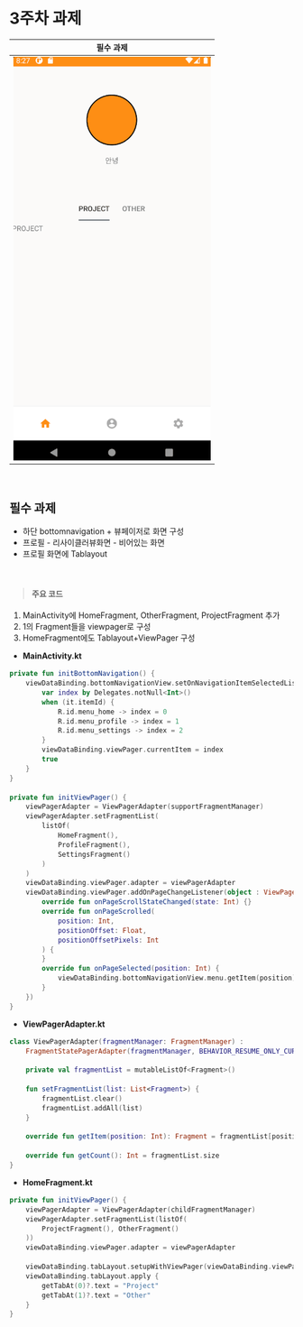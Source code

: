 # 3주차 과제



|        필수 과제         |
| :----------------------: |
| ![image](/images/3w.gif) |

<br>


## 필수 과제

- 하단 bottomnavigation + 뷰페이저로 화면 구성
- 프로필 - 리사이클러뷰화면 - 비어있는 화면
- 프로필 화면에 Tablayout

<br>

> #### 주요 코드

1. MainActivity에 HomeFragment, OtherFragment, ProjectFragment 추가
2. 1의 Fragment들을 viewpager로 구성
3. HomeFragment에도 Tablayout+ViewPager 구성

- **MainActivity.kt**

```kotlin
private fun initBottomNavigation() {
    viewDataBinding.bottomNavigationView.setOnNavigationItemSelectedListener {
        var index by Delegates.notNull<Int>()
        when (it.itemId) {
            R.id.menu_home -> index = 0
            R.id.menu_profile -> index = 1
            R.id.menu_settings -> index = 2
        }
        viewDataBinding.viewPager.currentItem = index
        true
    }
}

private fun initViewPager() {
    viewPagerAdapter = ViewPagerAdapter(supportFragmentManager)
    viewPagerAdapter.setFragmentList(
        listOf(
            HomeFragment(),
            ProfileFragment(),
            SettingsFragment()
        )
    )
    viewDataBinding.viewPager.adapter = viewPagerAdapter
    viewDataBinding.viewPager.addOnPageChangeListener(object : ViewPager.OnPageChangeListener {
        override fun onPageScrollStateChanged(state: Int) {}
        override fun onPageScrolled(
            position: Int,
            positionOffset: Float,
            positionOffsetPixels: Int
        ) {
        }
        override fun onPageSelected(position: Int) {
            viewDataBinding.bottomNavigationView.menu.getItem(position).isChecked = true
        }
    })
}
```



- **ViewPagerAdapter.kt**

```kotlin
class ViewPagerAdapter(fragmentManager: FragmentManager) :
    FragmentStatePagerAdapter(fragmentManager, BEHAVIOR_RESUME_ONLY_CURRENT_FRAGMENT) {

    private val fragmentList = mutableListOf<Fragment>()

    fun setFragmentList(list: List<Fragment>) {
        fragmentList.clear()
        fragmentList.addAll(list)
    }

    override fun getItem(position: Int): Fragment = fragmentList[position]

    override fun getCount(): Int = fragmentList.size
}
```



- **HomeFragment.kt**

```kotlin
private fun initViewPager() {
    viewPagerAdapter = ViewPagerAdapter(childFragmentManager)
    viewPagerAdapter.setFragmentList(listOf(
        ProjectFragment(), OtherFragment()
    ))
    viewDataBinding.viewPager.adapter = viewPagerAdapter

    viewDataBinding.tabLayout.setupWithViewPager(viewDataBinding.viewPager)
    viewDataBinding.tabLayout.apply {
        getTabAt(0)?.text = "Project"
        getTabAt(1)?.text = "Other"
    }
}
```

